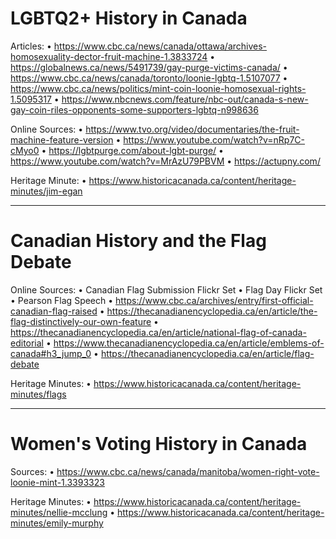 # LGBTQ2+ History in Canada

Articles:
•	https://www.cbc.ca/news/canada/ottawa/archives-homosexuality-dector-fruit-machine-1.3833724
•	https://globalnews.ca/news/5491739/gay-purge-victims-canada/
•	https://www.cbc.ca/news/canada/toronto/loonie-lgbtq-1.5107077
•	https://www.cbc.ca/news/politics/mint-coin-loonie-homosexual-rights-1.5095317
•	https://www.nbcnews.com/feature/nbc-out/canada-s-new-gay-coin-riles-opponents-some-supporters-lgbtq-n998636

Online Sources:
•	https://www.tvo.org/video/documentaries/the-fruit-machine-feature-version 
•	https://www.youtube.com/watch?v=nRp7C-cMyo0 
•	https://lgbtpurge.com/about-lgbt-purge/
•	https://www.youtube.com/watch?v=MrAzU79PBVM 
•	https://actupny.com/ 

Heritage Minute:
•	https://www.historicacanada.ca/content/heritage-minutes/jim-egan

*   *   *   *

# Canadian History and the Flag Debate

Online Sources:
•	Canadian Flag Submission Flickr Set
•	Flag Day Flickr Set
•	Pearson Flag Speech
•	https://www.cbc.ca/archives/entry/first-official-canadian-flag-raised 
•	https://thecanadianencyclopedia.ca/en/article/the-flag-distinctively-our-own-feature 
•	https://thecanadianencyclopedia.ca/en/article/national-flag-of-canada-editorial
•	https://www.thecanadianencyclopedia.ca/en/article/emblems-of-canada#h3_jump_0
•	https://thecanadianencyclopedia.ca/en/article/flag-debate 

Heritage Minutes:
•	https://www.historicacanada.ca/content/heritage-minutes/flags

*   *   *   *


# Women's Voting History in Canada

Sources:
•	https://www.cbc.ca/news/canada/manitoba/women-right-vote-loonie-mint-1.3393323

Heritage Minutes:
•	https://www.historicacanada.ca/content/heritage-minutes/nellie-mcclung
•	https://www.historicacanada.ca/content/heritage-minutes/emily-murphy












